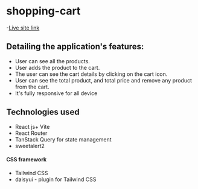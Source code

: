 # shopping-cart 
-[Live site link](https://comforting-kulfi-868024.netlify.app/)


## Detailing the application's features:
* User can see all the products.
* User adds the product to the cart.
* The user can see the cart details by clicking on the cart icon.
* User can see the total product, and total price and remove any product from the cart.
* It's fully responsive for all device

## Technologies used
* React js+ Vite
* React Router
* TanStack Query for state management
* sweetalert2
####  CSS framework
* Tailwind CSS
* daisyui - plugin for Tailwind CSS
